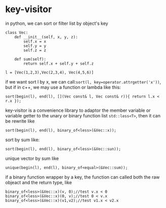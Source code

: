 key-visitor
===========

in python, we can sort or filter list by object's key
```
class Vec:
    def __init__(self, x, y, z):
        self.x = x
        self.y = y
        self.z = z
    
    def sum(self):
        return self.x + self.y + self.z

l = [Vec(1,2,3),Vec(2,3,4), Vec(4,5,6)]
```

if we want sort l by x, we can call:`sort(l, key=operator.attrgetter('x'))`,
but if in c++, we may use a function or lambda like this:
```
sort(begin(l), end(l), [](Vec const& l, Vec const& r)){ return l.x < r.x });
```

key-visitor is a convenience library to adaptor the member variable or variable getter
to the unary or binary function list `std::less<T>`, then it can be rewrite like
```
sort(begin(l), end(l), binary_of<less>(&Vec::x));
```

sort by sum like:
```
sort(begin(l), end(l), binary_of<less>(&Vec::sun));
```

unique vector by sum like
```
unique(begin(l), end(l), binary_of<equal>(&Vec::sum));
```

if a binary function wrapper by a key,
the function can called both the raw objeact and the return type,
like 

```
binary_of<less>(&Vec::x)(v, 0);//test v.x < 0
binary_of<less>(&Vec::x)(0, v);//test 0 < v.x
binary_of<less>(&Vec::x)(v1,v2);//test v1.x < v2.x
```
